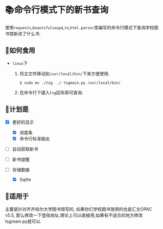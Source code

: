 # :books:命令行模式下的新书查询

使用`requests`,`beautifulsoup4`,`re`,`html.parser`库编写的命令行模式下查询学校图书馆新进了什么书.

## :fork_and_knife:如何食用

- `linux`下

  1. 将主文件移动到`/usr/local/bin/`下来方便使用.

     ```shell
     $ sudo mv ./tsg  ./ tsgmain.py /usr/local/bin/
     ```

  2. 在命令行下键入`tsg`回车即可查询.

  

## :construction:计划是

- [x] 更好的显示

  - [x] 进度条
  - [x] 命令行标准输出

- [ ] 自动获取新书

- [ ] 新书提醒

- [ ] 存储数据

  - [x] Sqlite
  
  

## :tada:适用于

主要是针对齐齐哈尔大学图书馆写的, 如果你们学校图书馆用的也是汇文OPAC v5.5, 那么修改一下登陆地址,理论上可以直接用,如果有不适合的地方修改tsgmain.py就可以.
